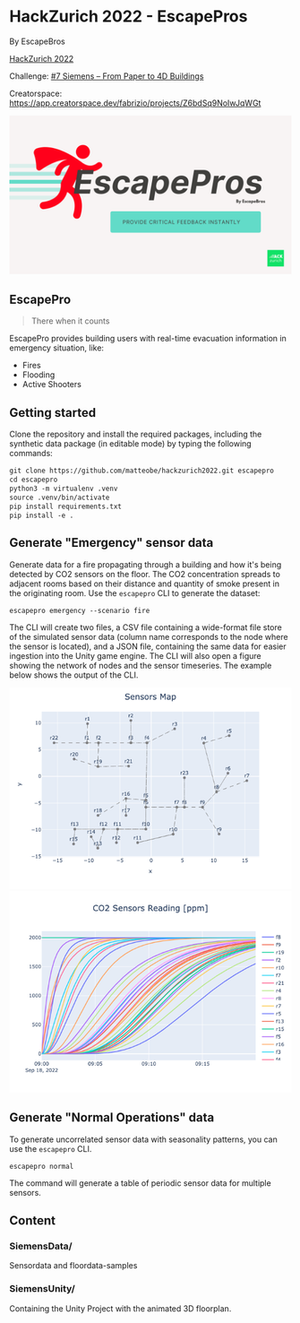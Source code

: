 # HackZurich 2022 - EscapePros
By EscapeBros

[HackZurich 2022](https://hackzurich.com/)

Challenge: [#7 Siemens – From Paper to 4D Buildings](https://hackzurich.siemens.cool/#/SI_Challenge)

Creatorspace: https://app.creatorspace.dev/fabrizio/projects/Z6bdSq9NoIwJqWGt

![EscapePros](./images/escapepros.png)

## EscapePro

> There when it counts

EscapePro provides building users with real-time evacuation information in emergency situation, like: 
- Fires
- Flooding
- Active Shooters

## Getting started
Clone the repository and install the required packages, including the synthetic data package (in editable mode) by typing the following commands: 

```
git clone https://github.com/matteobe/hackzurich2022.git escapepro
cd escapepro
python3 -m virtualenv .venv
source .venv/bin/activate
pip install requirements.txt
pip install -e .
```

## Generate "Emergency" sensor data
Generate data for a fire propagating through a building and how it's being detected by CO2 sensors on the floor. 
The CO2 concentration spreads to adjacent rooms based on their distance and quantity of smoke present in the originating
room. Use the `escapepro` CLI to generate the dataset:

```
escapepro emergency --scenario fire
```

The CLI will create two files, a CSV file containing a wide-format file store of the simulated sensor data (column name 
corresponds to the node where the sensor is located), and a JSON file, containing the same data for easier ingestion into 
the Unity game engine.
The CLI will also open a figure showing the network of nodes and the sensor timeseries. The example below shows the 
output of the CLI.

![sensors-map](https://github.com/matteobe/hackzurich2022/blob/main/sensors_map.png?raw=true "Network of sensors")
![sensors-readings](https://github.com/matteobe/hackzurich2022/blob/main/sensors_readings.png?raw=true "Sensor values trajectories over time")


## Generate "Normal Operations" data
To generate uncorrelated sensor data with seasonality patterns, you can use the `escapepro` CLI. 

```
escapepro normal
```

The command will generate a table of periodic sensor data for multiple sensors.

## Content

### SiemensData/

Sensordata and floordata-samples

### SiemensUnity/

Containing the Unity Project with the animated 3D floorplan.
